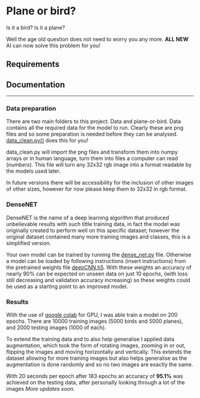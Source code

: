 # Plane or bird?
Is it a bird? Is it a plane?

Well the age old question does not need to worry you any more. __ALL NEW__ AI
can now solve this problem for you!

## Requirements

## Documentation
----------------
### Data preparation
There are two main folders to this project. Data and plane-or-bird. Data
contains all the required data for the model to run. Clearly these are png files
and so some preparation is needed before they can be analysed.
[data_clean.py()](plane-or-bird/data_clean.py) does this for you!

data_clean.py will import the png files and transform them into numpy arrays or
in human language, turn them into files a computer can read (_numbers_). This
file will turn any 32x32 rgb image into a format readable by the models used
later.

In future versions there will be accessibility for the inclusion of other
images of other sizes, however for now please keep them to 32x32 in rgb format.

### DenseNET
DenseNET is the name of a deep learning algorithm that produced unbelievable
results with such little training data, in fact the model was originally created
to perform well on this specific dataset; however the original dataset contained
many more training images and classes, this is a simplified version.

Your own model can be trained by running the
[dense_net.py](plane-or-bird/dense_net.py) file. Otherwise a model can be
loaded by following instructions (insert instructions) from the pretrained
weights file [deepCNN.h5](plane-or-bird/pretrained/deepCNN.h5). With these
weights an accuracy of nearly 90% can be expected on unseen data on just 10
epochs, (with loss still decreasing and validation accuracy increasing) so
these weights could be used as a starting point to an improved model.

### Results
With the use of [google colab](https://colab.research.google.com/) for GPU, I
was able train a model on 200 epochs. There are 10000 training images (5000
birds and 5000 planes), and 2000 testing images (1000 of each).

To extend the training data and to also help generalise I applied data
augmentation, which took the form of rotating images, zooming in or out,
flipping the images and moving horizontally and vertically. This extends the
dataset allowing for more training images but also helps generalise as the
augmentation is done randomly and so no two images are exactly the same.

With 20 seconds per epoch after 183 epochs an accuracy of __95.1%__ was achieved
on the testing data, after personally looking through a lot of the images
_More updates soon._

